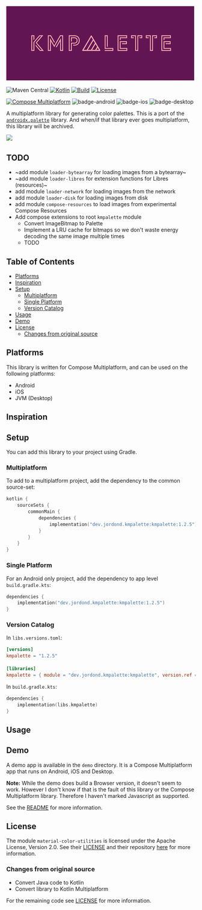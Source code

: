 <img width="500px" src="art/logo.png" alt="logo"/>
<br />

![Maven Central](https://img.shields.io/maven-central/v/dev.jordond.kmpalette/kmpalette)
[![Kotlin](https://img.shields.io/badge/kotlin-v1.9.10-blue.svg?logo=kotlin)](http://kotlinlang.org)
[![Build](https://github.com/jordond/kmpalette/actions/workflows/ci.yml/badge.svg)](https://github.com/jordond/kmpalette/actions/workflows/ci.yml)
[![License](https://img.shields.io/github/license/jordond/kmPalette)](https://opensource.org/license/mit/)

[![Compose Multiplatform](https://img.shields.io/badge/Compose%20Multiplatform-v1.5.1-blue)](https://github.com/JetBrains/compose-multiplatform)
![badge-android](http://img.shields.io/badge/platform-android-6EDB8D.svg?style=flat)
![badge-ios](http://img.shields.io/badge/platform-ios-CDCDCD.svg?style=flat)
![badge-desktop](http://img.shields.io/badge/platform-desktop-DB413D.svg?style=flat)

A multiplatform library for generating color palettes. This is a port of
the [`androidx.palette`](https://developer.android.com/jetpack/androidx/releases/palette)
library. And when/if that library ever goes multiplatform, this library will be archived.

<img width="300px" src="art/demo.gif" />

## TODO

- ~add module `loader-bytearray` for loading images from a bytearray~
- ~add module `loader-libres` for extension functions for Libres (resources)~
- add module `loader-network` for loading images from the network
- add module `loader-disk` for loading images from disk
- add module `compose-resources` to load images from experimental Compose Resources
- Add compose extensions to root `kmpalette` module
  - Convert ImageBitmap to Palette
  - Implement a LRU cache for bitmaps so we don't waste energy decoding the same image multiple times
  - TODO

## Table of Contents

- [Platforms](#platforms)
- [Inspiration](#inspiration)
- [Setup](#setup)
    - [Multiplatform](#multiplatform)
    - [Single Platform](#single-platform)
    - [Version Catalog](#version-catalog)
- [Usage](#usage)
- [Demo](#demo)
- [License](#license)
    - [Changes from original source](#changes-from-original-source)

## Platforms

This library is written for Compose Multiplatform, and can be used on the following platforms:

- Android
- iOS
- JVM (Desktop)

## Inspiration

## Setup

You can add this library to your project using Gradle.

### Multiplatform

To add to a multiplatform project, add the dependency to the common source-set:

```kotlin
kotlin {
    sourceSets {
        commonMain {
            dependencies {
                implementation("dev.jordond.kmpalette:kmpalette:1.2.5")
            }
        }
    }
}
```

### Single Platform

For an Android only project, add the dependency to app level `build.gradle.kts`:

```kotlin
dependencies {
    implementation("dev.jordond.kmpalette:kmpalette:1.2.5")
}
```

### Version Catalog

In `libs.versions.toml`:

```toml
[versions]
kmpalette = "1.2.5"

[libraries]
kmpalette = { module = "dev.jordond.kmpalette:kmpalette", version.ref = "kmpalette" }
```

In `build.gradle.kts`:

```kotlin
dependencies {
    implementation(libs.kmpalette)
}
```

## Usage

## Demo

A demo app is available in the `demo` directory. It is a Compose Multiplatform app that runs on
Android, iOS and Desktop.

**Note:** While the demo does build a Browser version, it doesn't seem to work. However I don't know
if that is the fault of this library or the Compose Multiplatform library. Therefore I haven't
marked Javascript as supported.

See the [README](demo/README.md) for more information.

## License

The module `material-color-utilities` is licensed under the Apache License, Version 2.0. See
their [LICENSE](material-color-utilities/src/commonMain/kotlin/com/kmpalette/LICENSE) and their
repository [here](https://github.com/material-foundation/material-color-utilities) for more
information.

### Changes from original source

- Convert Java code to Kotlin
- Convert library to Kotlin Multiplatform

For the remaining code see [LICENSE](LICENSE) for more information.
